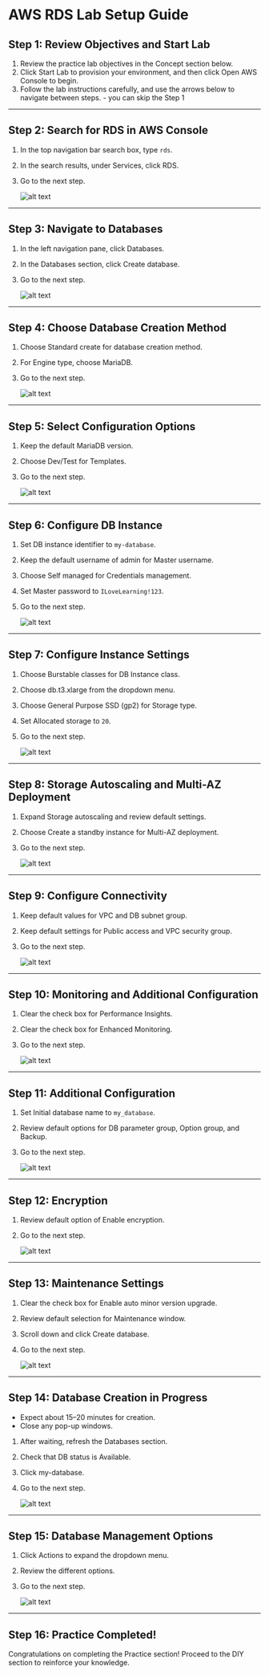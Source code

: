 # AWS RDS Lab Setup Guide

## Step 1: Review Objectives and Start Lab

1. Review the practice lab objectives in the Concept section below.
2. Click Start Lab to provision your environment, and then click Open AWS Console to begin.
3. Follow the lab instructions carefully, and use the arrows below to navigate between steps.
       - you can skip the Step 1



---

## Step 2: Search for RDS in AWS Console

1. In the top navigation bar search box, type `rds`.
2. In the search results, under Services, click RDS.
3. Go to the next step.

    ![alt text](<Screenshot from 2024-04-11 21-14-23.png>)

---

## Step 3: Navigate to Databases

1. In the left navigation pane, click Databases.
2. In the Databases section, click Create database.
3. Go to the next step.

    ![alt text](<Screenshot from 2024-04-11 21-14-46.png>)

---

## Step 4: Choose Database Creation Method

1. Choose Standard create for database creation method.
2. For Engine type, choose MariaDB.
3. Go to the next step.

    ![alt text](<Screenshot from 2024-04-11 21-15-36.png>)

---

## Step 5: Select Configuration Options

1. Keep the default MariaDB version.
2. Choose Dev/Test for Templates.
3. Go to the next step.

    ![alt text](<Screenshot from 2024-04-11 21-16-09.png>)

---

## Step 6: Configure DB Instance

1. Set DB instance identifier to `my-database`.
2. Keep the default username of admin for Master username.
3. Choose Self managed for Credentials management.
4. Set Master password to `ILoveLearning!123`.
5. Go to the next step.

    ![alt text](<Screenshot from 2024-04-11 21-18-47.png>)

---

## Step 7: Configure Instance Settings

1. Choose Burstable classes for DB Instance class.
2. Choose db.t3.xlarge from the dropdown menu.
3. Choose General Purpose SSD (gp2) for Storage type.
4. Set Allocated storage to `20`.
5. Go to the next step.

    ![alt text](<Screenshot from 2024-04-11 21-19-54-1.png>)

---

## Step 8: Storage Autoscaling and Multi-AZ Deployment

1. Expand Storage autoscaling and review default settings.
2. Choose Create a standby instance for Multi-AZ deployment.
3. Go to the next step.

    ![alt text](<Screenshot from 2024-04-11 21-21-01-1.png>)

---

## Step 9: Configure Connectivity

1. Keep default values for VPC and DB subnet group.
2. Keep default settings for Public access and VPC security group.
3. Go to the next step.

    ![alt text](<Screenshot from 2024-04-11 21-23-12.png>)

---

## Step 10: Monitoring and Additional Configuration

1. Clear the check box for Performance Insights.
2. Clear the check box for Enhanced Monitoring.
3. Go to the next step.

    ![alt text](<Screenshot from 2024-04-11 21-24-07-1.png>)

---

## Step 11: Additional Configuration

1. Set Initial database name to `my_database`.
2. Review default options for DB parameter group, Option group, and Backup.
3. Go to the next step.

    ![alt text](<Screenshot from 2024-04-11 21-25-07.png>)

---

## Step 12: Encryption

1. Review default option of Enable encryption.
2. Go to the next step.

    ![alt text](<Screenshot from 2024-04-11 21-25-45.png>)

---

## Step 13: Maintenance Settings

1. Clear the check box for Enable auto minor version upgrade.
2. Review default selection for Maintenance window.
3. Scroll down and click Create database.
4. Go to the next step.

    ![alt text](<Screenshot from 2024-04-11 21-26-18.png>)

---

## Step 14: Database Creation in Progress

- Expect about 15–20 minutes for creation.
- Close any pop-up windows.

1. After waiting, refresh the Databases section.
2. Check that DB status is Available.
3. Click my-database.
4. Go to the next step.

    ![alt text](<Screenshot from 2024-04-11 21-34-18.png>)

---

## Step 15: Database Management Options

1. Click Actions to expand the dropdown menu.
2. Review the different options.
3. Go to the next step.

    ![alt text](<Screenshot from 2024-04-11 21-46-07-1.png>)

---

## Step 16: Practice Completed!

Congratulations on completing the Practice section! Proceed to the DIY section to reinforce your knowledge.


